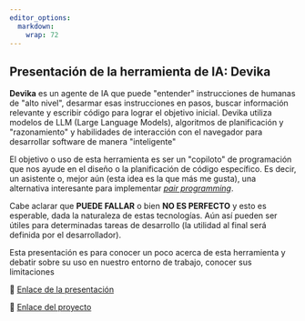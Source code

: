 ```yaml
---
editor_options: 
  markdown: 
    wrap: 72
---
```


## Presentación de la herramienta de IA: Devika

**Devika** es un agente de IA que puede "entender" instrucciones de
humanas de "alto nivel", desarmar esas instrucciones en pasos, buscar
información relevante y escribir código para lograr el objetivo inicial.
Devika utiliza modelos de LLM (Large Language Models), algoritmos de
planificación y "razonamiento" y habilidades de interacción con el
navegador para desarrollar software de manera "inteligente"

El objetivo o uso de esta herramienta es ser un "copiloto" de
programación que nos ayude en el diseño o la planificación de código
específico. Es decir, un asistente o, mejor aún (esta idea es la que más
me gusta), una alternativa interesante para implementar [*pair
programming*](https://en.wikipedia.org/wiki/Pair_programming).

Cabe aclarar que **PUEDE FALLAR** o bien **NO ES PERFECTO** y esto es
esperable, dada la naturaleza de estas tecnologías. Aún así pueden ser
útiles para determinadas tareas de desarrollo (la utilidad al final será
definida por el desarrollador).

Esta presentación es para conocer un poco acerca de esta herramienta y
debatir sobre su uso en nuestro entorno de trabajo, conocer sus
limitaciones

🔗 [Enlace de la
presentación](https://illak.github.io/devika_ai_se_presentacion/#/title-slide)

🔗 [Enlace del proyecto](https://github.com/stitionai/devika/tree/main)
